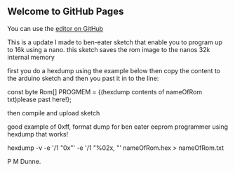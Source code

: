 ## Welcome to GitHub Pages

You can use the [editor on GitHub](https://github.com/pmdun/ben-eater-eeprom-sketch-improved/edit/master/README.md)

This is a update I made to ben-eater sketch that enable you to program up to 16k using a nano.
this sketch saves the rom image to the nanos 32k internal memory

first you do a hexdump using the example below then copy the content to the arduino sketch and then you past it in to the line:

const byte Rom[] PROGMEM = {(hexdump contents of nameOfRom txt)please past here!};

then compile and upload sketch

good example of 0xff, format dump for ben eater eeprom programmer using hexdump that works!

hexdump -v -e '/1 "0x"' -e '/1 "%02x, "'  nameOfRom.hex > nameOfRom.txt

P M Dunne.
